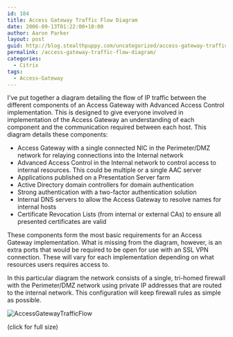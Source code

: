 ```yaml
---
id: 184
title: Access Gateway Traffic Flow Diagram
date: 2006-09-13T01:22:00+10:00
author: Aaron Parker
layout: post
guid: http://blog.stealthpuppy.com/uncategorized/access-gateway-traffic-flow-diagram
permalink: /access-gateway-traffic-flow-diagram/
categories:
  - Citrix
tags:
  - Access-Gateway
---
```

I've put together a diagram detailing the flow of IP traffic between the different components of an Access Gateway with Advanced Access Control implementation. This is designed to give everyone involved in implementation of the Access Gateway an understanding of each component and the communication required between each host. This diagram details these components:

  * Access Gateway with a single connected NIC in the Perimeter/DMZ network for relaying connections into the Internal network
  * Advanced Access Control in the Internal network to control access to internal resources. This could be multiple or a single AAC server
  * Applications published on a Presentation Server farm
  * Active Directory domain controllers for domain authentication
  * Strong authentication with a two-factor authentication solution
  * Internal DNS servers to allow the Access Gateway to resolve names for internal hosts
  * Certificate Revocation Lists (from internal or external CAs) to ensure all presented certificates are valid

These components form the most basic requirements for an Access Gateway implementation. What is missing from the diagram, however, is an extra ports that would be required to be open for use with an SSL VPN connection. These will vary for each implementation depending on what resources users requires access to.

In this particular diagram the network consists of a single, tri-homed firewall with the Perimeter/DMZ network using private IP addresses that are routed to the internal network. This configuration will keep firewall rules as simple as possible.

![AccessGatewayTrafficFlow]({{site.baseurl}}/media/2010/02/AccessGatewayTrafficFlow.png)

(click for full size)
